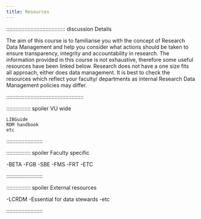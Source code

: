 ```yaml
---
title: Resources
---
```


::::::::::::::::::::::::::::::::::::::: discussion
Details

The aim of this course is to familiarise you with the concept of Research Data Management and help you consider what actions should be taken to ensure transparency, integrity and accountability in research. The information provided in this course is not exhaustive, therefore some useful resources have been linked below. Research does not have a one size fits all approach, either does data management. It is best to check the resources which reflect your faculty/ departments as internal Research Data Management policies may differ.

:::::::::::::::::::::::::::::::::::::::::::::::::::

:::::::::::::::: spoiler
VU wide

    LIBGuide
    RDM handbook
    etc

::::::::::::::::::::::::

:::::::::::::::: spoiler
Faculty specific

-BETA -FGB -SBE -FMS -FRT -ETC

::::::::::::::::::::::::

:::::::::::::::: spoiler
External resources

-LCRDM -Essential for data stewards -etc

::::::::::::::::::::::::

